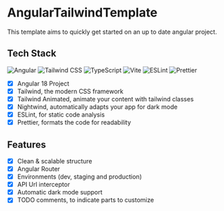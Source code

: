 # AngularTailwindTemplate

This template aims to quickly get started on an up to date angular project.

## Tech Stack 
![Angular](https://img.shields.io/badge/Angular-DD0031?style=for-the-badge&logo=angular&logoColor=white)
![Tailwind CSS](https://img.shields.io/badge/Tailwind_CSS-38B2AC?style=for-the-badge&logo=tailwind-css&logoColor=white)
![TypeScript](https://img.shields.io/badge/TypeScript-007ACC?style=for-the-badge&logo=typescript&logoColor=white)
![Vite](https://img.shields.io/badge/Vite-B73BFE?style=for-the-badge&logo=vite&logoColor=FFD62E)
![ESLint](https://img.shields.io/badge/eslint-3A33D1?style=for-the-badge&logo=eslint&logoColor=white)
![Prettier](https://img.shields.io/badge/prettier-1A2C34?style=for-the-badge&logo=prettier&logoColor=F7BA3E)

- [x] Angular 18 Project
- [x] Tailwind, the modern CSS framework
- [x] Tailwind Animated, animate your content with tailwind classes
- [x] Nightwind, automatically adapts your app for dark mode
- [x] ESLint, for static code analysis
- [x] Prettier, formats the code for readability

## Features

- [x] Clean & scalable structure
- [x] Angular Router
- [x] Environments (dev, staging and production)
- [x] API Url interceptor
- [x] Automatic dark mode support
- [x] TODO comments, to indicate parts to customize
